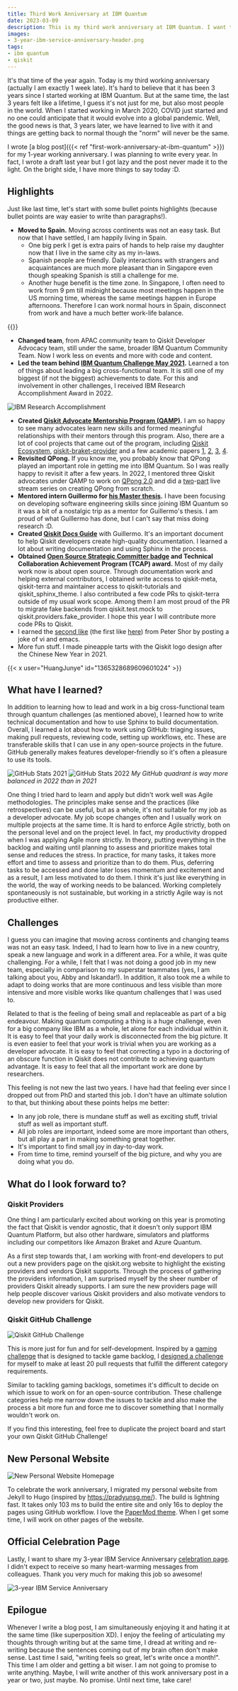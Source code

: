 ```yaml
---
title: Third Work Anniversary at IBM Quantum
date: 2023-03-09
description: This is my third work anniversary at IBM Quantum. I want to share some highlights and thoughts for the last two years.
images: 
- 3-year-ibm-service-anniversary-header.png
tags:
- ibm quantum
- qiskit
---
```


It's that time of the year again. Today is my third working anniversary (actually I am exactly 1 week late). It's hard to believe that it has been 3 years since I started working at IBM Quantum. But at the same time, the last 3 years felt like a lifetime, I guess it's not just for me, but also most people in the world. When I started working in March 2020, COVID just started and no one could anticipate that it would evolve into a global pandemic. Well, the good news is that, 3 years later, we have learned to live with it and things are getting back to normal though the "norm" will never be the same.

I wrote [a blog post]({{< ref "first-work-anniversary-at-ibm-quantum" >}}) for my 1-year working anniversary. I was planning to write every year. In fact, I wrote a draft last year but I got lazy and the post never made it to the light. On the bright side, I have more things to say today :D.

## Highlights

Just like last time, let's start with some bullet points highlights (because bullet points are way easier to write than paragraphs!).

- **Moved to Spain.** Moving across continents was not an easy task. But now that I have settled, I am happily living in Spain. 
	- One big perk I get is extra pairs of hands to help raise my daughter now that I live in the same city as my in-laws. 
	- Spanish people are friendly. Daily interactions with strangers and acquaintances are much more pleasant than in Singapore even though speaking Spanish is still a challenge for me. 
	- Another huge benefit is the time zone. In Singapore, I often need to work from 9 pm till midnight because most meetings happen in the US morning time, whereas the same meetings happen in Europe afternoons. Therefore I can work normal hours in Spain, disconnect from work and have a much better work-life balance.

{{<x user="HuangJunye" id="1547976118593994752" >}}

- **Changed team**, from APAC community team to Qiskit Developer Advocacy team, still under the same, broader IBM Quantum Community Team. Now I work less on events and more with code and content.
- **Led the team behind [IBM Quantum Challenge May 2021](https://research.ibm.com/blog/quantum-challenge-2021-results).** Learned a ton of things about leading a big cross-functional team. It is still one of my biggest (if not the biggest) achievements to date. For this and involvement in other challenges, I received IBM Research Accomplishment Award in 2022.

![IBM Research Accomplishment](research-accomplishment.png)

- **Created [Qiskit Advocate Mentorship Program (QAMP)](https://github.com/qiskit-advocate/qamp-general).** I am so happy to see many advocates learn new skills and formed meaningful relationships with their mentors through this program. Also, there are a lot of cool projects that came out of the program, including [Qiskit Ecosystem](https://github.com/qiskit-advocate/qamp-fall-21/issues/6), [qiskit-braket-provider](https://github.com/qiskit-advocate/qamp-spring-22/issues/6) and a few academic papers [1](https://arxiv.org/abs/2110.15221), [2](https://arxiv.org/abs/2210.08574), [3](https://arxiv.org/abs/2203.12943), [4](https://arxiv.org/abs/2301.11725).
- **Revisited QPong.** If you know me, you probably know that QPong played an important role in getting me into IBM Quantum. So I was really happy to revisit it after a few years. In 2022, I mentored three Qiskit advocates under QAMP to work on [QPong 2.0](https://github.com/qiskit-advocate/qamp-fall-22/issues/26) and did a [two](https://youtu.be/C-tCZAC1Qq8)-[part](https://youtu.be/PYthycN_Tq8) live stream series on creating QPong from scratch.
- **Mentored intern Guillermo for [his Master thesis](https://twitter.com/HuangJunye/status/1605516004834033665?s=20).** I have been focusing on developing software engineering skills since joining IBM Quantum so it was a bit of a nostalgic trip as a mentor for Guillermo's thesis. I am proud of what Guillermo has done, but I can't say that miss doing research :D. 
- **Created [Qiskit Docs Guide](https://qisk.it/docs-guide)** with Guillermo. It's an important document to help Qiskit developers create high-quality documentation. I learned a lot about writing documentation and using Sphinx in the process.
- **Obtained [Open Source Strategic Committer badge](https://www.credly.com/badges/b510ad82-d948-4a00-84e4-abe48b6257ce) and Technical Collaboration Achievement Program (TCAP) award.** Most of my daily work now is about open source. Through documentation work and helping external contributors, I obtained write access to qiskit-meta, qiskit-terra and maintainer access to qiskit-tutorials and qiskit_sphinx_theme. I also contributed a few code PRs to qiskit-terra outside of my usual work scope. Among them I am most proud of the PR to migrate fake backends from qiskit.test.mock to qiskit.providers.fake_provider. I hope this year I will contribute more code PRs to Qiskit.
- I earned the [second like](https://twitter.com/HuangJunye/status/1426565775695831045/likes) (the first like [here](https://twitter.com/HuangJunye/status/1310765609769029632?s=20)) from Peter Shor by posting a joke of vi and emacs.
- More fun stuff. I made pineapple tarts with the Qiskit logo design after the Chinese New Year in 2021.

{{< x user="HuangJunye" id="1365328689609601024" >}}

## What have I learned?

In addition to learning how to lead and work in a big cross-functional team through quantum challenges (as mentioned above), I learned how to write technical documentation and how to use Sphinx to build documentation. Overall, I learned a lot about how to work using GitHub: triaging issues, making pull requests, reviewing code, setting up workflows, etc. These are transferable skills that I can use in any open-source projects in the future. GitHub generally makes features developer-friendly so it's often a pleasure to use its tools.

![GitHub Stats 2021](github-2021.png)
![GitHub Stats 2022](github-2022.png)
*My GitHub quadrant is way more balanced in 2022 than in 2021*

One thing I tried hard to learn and apply but didn't work well was Agile methodologies. The principles make sense and the practices (like retrospectives) can be useful, but as a whole, it's not suitable for my job as a developer advocate. My job scope changes often and I usually work on multiple projects at the same time. It is hard to enforce Agile strictly, both on the personal level and on the project level. In fact, my productivity dropped when I was applying Agile more strictly. In theory, putting everything in the backlog and waiting until planning to assess and prioritize makes total sense and reduces the stress. In practice, for many tasks, it takes more effort and time to assess and prioritize than to do them. Plus, deferring tasks to be accessed and done later loses momentum and excitement and as a result, I am less motivated to do them. I think it's just like everything in the world, the way of working needs to be balanced. Working completely spontaneously is not sustainable, but working in a strictly Agile way is not productive either. 

## Challenges

I guess you can imagine that moving across continents and changing teams was not an easy task. Indeed, I had to learn how to live in a new country, speak a new language and work in a different area. For a while, it was quite challenging. For a while, I felt that I was not doing a good job in my new team, especially in comparison to my superstar teammates (yes, I am talking about you, Abby and Iskandar!). In addition, it also took me a while to adapt to doing works that are more continuous and less visible than more intensive and more visible works like quantum challenges that I was used to.

Related to that is the feeling of being small and replaceable as part of a big endeavour. Making quantum computing a thing is a huge challenge, even for a big company like IBM as a whole, let alone for each individual within it. It is easy to feel that your daily work is disconnected from the big picture. It is even easier to feel that your work is trivial when you are working as a developer advocate. It is easy to feel that correcting a typo in a doctoring of an obscure function in Qiskit does not contribute to achieving quantum advantage. It is easy to feel that all the important work are done by researchers. 

This feeling is not new the last two years. I have had that feeling ever since I dropped out from PhD and started this job. I don't have an ultimate solution to that, but thinking about these points helps me better:

- In any job role, there is mundane stuff as well as exciting stuff, trivial stuff as well as important stuff.
- All job roles are important, indeed some are more important than others, but all play a part in making something great together.
- It's important to find small joy in day-to-day work.
- From time to time, remind yourself of the big picture, and why you are doing what you do.
 
## What do I look forward to?

### Qiskit Providers

One thing I am particularly excited about working on this year is promoting the fact that Qiskit is vendor agnostic, that it doesn't only support IBM Quantum Platform, but also other hardware, simulators and platforms including our competitors like Amazon Braket and Azure Quantum. 

As a first step towards that, I am working with front-end developers to put out a new providers page on the qiskit.org website to highlight the existing providers and vendors Qiskit supports. Through the process of gathering the providers information, I am surprised myself by the sheer number of providers Qiskit already supports. I am sure the new providers page will help people discover various Qiskit providers and also motivate vendors to develop new providers for Qiskit.

### Qiskit GitHub Challenge

![Qiskit GitHub Challenge](qiskit-github-challenge.png)

This is more just for fun and for self-development. Inspired by a [gaming challenge](https://discuss.grouvee.com/t/2021-grouvee-challenge-how-to-instructions/6955) that is designed to tackle game backlog, I [designed a challenge](https://github.com/users/HuangJunye/projects/2/views/1) for myself to make at least 20 pull requests that fulfill the different category requirements.

Similar to tackling gaming backlogs, sometimes it's difficult to decide on which issue to work on for an open-source contribution. These challenge categories help me narrow down the issues to tackle and also make the process a bit more fun and force me to discover something that I normally wouldn't work on.

If you find this interesting, feel free to duplicate the project board and start your own Qiskit GitHub Challenge!

## New Personal Website

![New Personal Website Homepage](new-personal-website-homepage.png)

To celebrate the work anniversary, I migrated my personal website from Jekyll to Hugo (inspired by https://pradyunsg.me/). The build is lightning fast. It takes only 103 ms to build the entire site and only 16s to deploy the pages using GitHub workflow. I love the [PaperMod theme](https://github.com/adityatelange/hugo-PaperMod/). When I get some time, I will work on other pages of the website.

## Official Celebration Page

Lastly, I want to share my 3-year IBM Service Anniversary [celebration page](https://ibmrr.performnet.com/ibmrr/celebrationRecipient.do?clientState=IxWdHbAWxIUMwmIJJX6mdUKXzCMz4cxX0iIfJZBRLoyOzifglzuy7e8tJmg1SSjjMz%2BBM2KXMHxc%0A6YvTP1ULF4pidE7jAxG1r7Z1wdGoL%2BkFJP7cgoG9HnBUseYV9rpPsWxRjoEL0epJhBQFtqKYhoiQ%0AhkPoUUi1dLqpq7K73thKgNv73utSvta%2BOcxRQiHxCyZSZYnTU3eXTNhl&cryptoPass=1). I didn't expect to receive so many heart-warming messages from colleagues. Thank you very much for making this job so awesome!

![3-year IBM Service Anniversary](3-year-ibm-service-anniversary.png)

## Epilogue

Whenever I write a blog post, I am simultaneously enjoying it and hating it at the same time (like superposition XD). I enjoy the feeling of articulating my thoughts through writing but at the same time, I dread at writing and re-writing because the sentences coming out of my brain often don't make sense. Last time I said, "writing feels so great, let's write once a month!". This time I am older and getting a bit wiser. I am not going to promise to write anything. Maybe, I will write another of this work anniversary post in a year or two, just maybe. No promise. Until next time, take care!